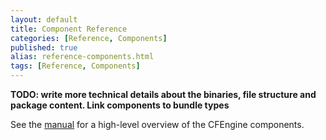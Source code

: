 ```yaml
---
layout: default
title: Component Reference
categories: [Reference, Components]
published: true
alias: reference-components.html
tags: [Reference, Components]
---
```


**TODO: write more technical details about the binaries, file structure
and package content. Link components to bundle types**

See the [manual](manuals-architecture-components.html) for a 
high-level overview of the CFEngine components.

